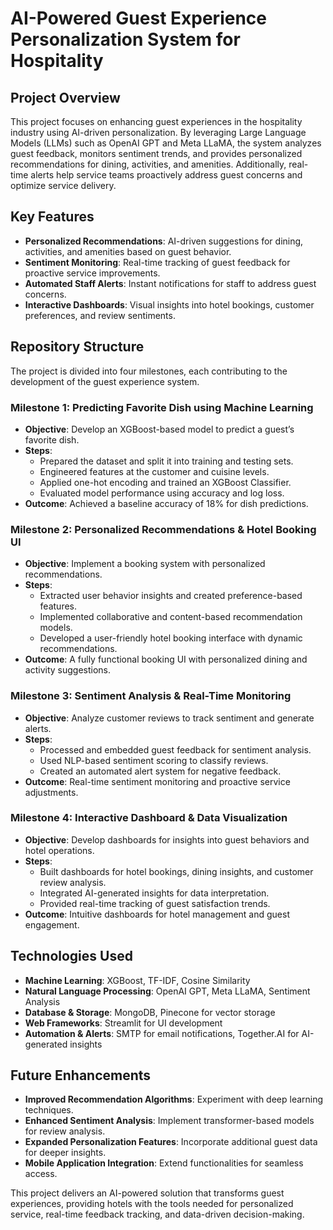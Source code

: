 # AI-Powered Guest Experience Personalization System for Hospitality

## Project Overview
This project focuses on enhancing guest experiences in the hospitality industry using AI-driven personalization. By leveraging Large Language Models (LLMs) such as OpenAI GPT and Meta LLaMA, the system analyzes guest feedback, monitors sentiment trends, and provides personalized recommendations for dining, activities, and amenities. Additionally, real-time alerts help service teams proactively address guest concerns and optimize service delivery.

## Key Features
- **Personalized Recommendations**: AI-driven suggestions for dining, activities, and amenities based on guest behavior.
- **Sentiment Monitoring**: Real-time tracking of guest feedback for proactive service improvements.
- **Automated Staff Alerts**: Instant notifications for staff to address guest concerns.
- **Interactive Dashboards**: Visual insights into hotel bookings, customer preferences, and review sentiments.

## Repository Structure
The project is divided into four milestones, each contributing to the development of the guest experience system.

### **Milestone 1: Predicting Favorite Dish using Machine Learning**
- **Objective**: Develop an XGBoost-based model to predict a guest’s favorite dish.
- **Steps**:
  - Prepared the dataset and split it into training and testing sets.
  - Engineered features at the customer and cuisine levels.
  - Applied one-hot encoding and trained an XGBoost Classifier.
  - Evaluated model performance using accuracy and log loss.
- **Outcome**: Achieved a baseline accuracy of 18% for dish predictions.

### **Milestone 2: Personalized Recommendations & Hotel Booking UI**
- **Objective**: Implement a booking system with personalized recommendations.
- **Steps**:
  - Extracted user behavior insights and created preference-based features.
  - Implemented collaborative and content-based recommendation models.
  - Developed a user-friendly hotel booking interface with dynamic recommendations.
- **Outcome**: A fully functional booking UI with personalized dining and activity suggestions.

### **Milestone 3: Sentiment Analysis & Real-Time Monitoring**
- **Objective**: Analyze customer reviews to track sentiment and generate alerts.
- **Steps**:
  - Processed and embedded guest feedback for sentiment analysis.
  - Used NLP-based sentiment scoring to classify reviews.
  - Created an automated alert system for negative feedback.
- **Outcome**: Real-time sentiment monitoring and proactive service adjustments.

### **Milestone 4: Interactive Dashboard & Data Visualization**
- **Objective**: Develop dashboards for insights into guest behaviors and hotel operations.
- **Steps**:
  - Built dashboards for hotel bookings, dining insights, and customer review analysis.
  - Integrated AI-generated insights for data interpretation.
  - Provided real-time tracking of guest satisfaction trends.
- **Outcome**: Intuitive dashboards for hotel management and guest engagement.

## Technologies Used
- **Machine Learning**: XGBoost, TF-IDF, Cosine Similarity
- **Natural Language Processing**: OpenAI GPT, Meta LLaMA, Sentiment Analysis
- **Database & Storage**: MongoDB, Pinecone for vector storage
- **Web Frameworks**: Streamlit for UI development
- **Automation & Alerts**: SMTP for email notifications, Together.AI for AI-generated insights

## Future Enhancements
- **Improved Recommendation Algorithms**: Experiment with deep learning techniques.
- **Enhanced Sentiment Analysis**: Implement transformer-based models for review analysis.
- **Expanded Personalization Features**: Incorporate additional guest data for deeper insights.
- **Mobile Application Integration**: Extend functionalities for seamless access.

This project delivers an AI-powered solution that transforms guest experiences, providing hotels with the tools needed for personalized service, real-time feedback tracking, and data-driven decision-making.
